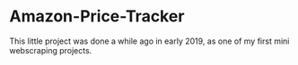 # Amazon-Price-Tracker

This little project was done a while ago in early 2019, as one of my first mini webscraping projects.
